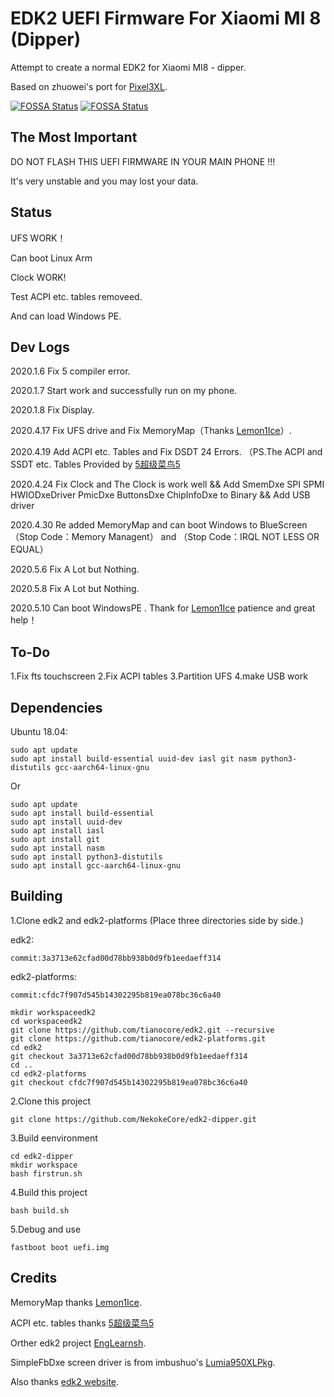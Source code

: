 # EDK2 UEFI Firmware For Xiaomi MI 8 (Dipper)
Attempt to create a normal EDK2 for Xiaomi MI8 - dipper.

Based on zhuowei's port for [Pixel3XL](https://github.com/Pixel3Dev/edk2-pixel3/).

[![FOSSA Status](https://app.fossa.com/api/projects/git%2Bgithub.com%2FNekokeCore%2Fedk2-dipper.svg?type=shield)](https://app.fossa.com/projects/git%2Bgithub.com%2FNekokeCore%2Fedk2-dipper?ref=badge_shield)
[![FOSSA Status](https://app.fossa.com/api/projects/git%2Bgithub.com%2FNekokeCore%2Fedk2-dipper.svg?type=small)](https://app.fossa.com/projects/git%2Bgithub.com%2FNekokeCore%2Fedk2-dipper?ref=badge_small)

## The Most Important
DO NOT FLASH THIS UEFI FIRMWARE IN YOUR MAIN PHONE !!!

It's very unstable and you may lost your data.

## Status 
 UFS WORK！

 Can boot Linux Arm

 Clock WORK!

 Test ACPI etc. tables removeed.

 And can load Windows PE.

## Dev Logs
2020.1.6 Fix 5 compiler error.

2020.1.7 Start work and successfully run on my phone.

2020.1.8 Fix Display.

2020.4.17 Fix UFS drive and Fix MemoryMap（Thanks [Lemon1Ice](https://github.com/Lemon1Ice)）.

2020.4.19 Add ACPI etc. Tables and Fix DSDT 24 Errors. （PS.The ACPI and SSDT etc. Tables Provided by [5超级菜鸟5](https://github.com/sunshuyu)

2020.4.24 Fix Clock and The Clock is work well && Add SmemDxe SPI SPMI HWIODxeDriver PmicDxe ButtonsDxe ChipInfoDxe to Binary && Add USB driver

2020.4.30 Re added MemoryMap and can boot Windows to BlueScreen（Stop Code：Memory Managent） and （Stop Code：IRQL NOT LESS OR EQUAL）

2020.5.6 Fix A Lot but Nothing.

2020.5.8 Fix A Lot but Nothing.

2020.5.10 Can boot WindowsPE . Thank for [Lemon1Ice](https://github.com/Lemon1Ice) patience and great help！

## To-Do
1.Fix fts touchscreen
2.Fix ACPI tables
3.Partition UFS
4.make USB work

## Dependencies

Ubuntu 18.04:

```
sudo apt update
sudo apt install build-essential uuid-dev iasl git nasm python3-distutils gcc-aarch64-linux-gnu
```
Or
```
sudo apt update
sudo apt install build-essential
sudo apt install uuid-dev
sudo apt install iasl
sudo apt install git
sudo apt install nasm
sudo apt install python3-distutils
sudo apt install gcc-aarch64-linux-gnu
```


## Building
1.Clone edk2 and edk2-platforms (Place three directories side by side.)

edk2:
```
commit:3a3713e62cfad00d78bb938b0d9fb1eedaeff314
```

edk2-platforms:
```
commit:cfdc7f907d545b14302295b819ea078bc36c6a40
```

```
mkdir workspaceedk2
cd workspaceedk2
git clone https://github.com/tianocore/edk2.git --recursive
git clone https://github.com/tianocore/edk2-platforms.git
cd edk2
git checkout 3a3713e62cfad00d78bb938b0d9fb1eedaeff314
cd ..
cd edk2-platforms
git checkout cfdc7f907d545b14302295b819ea078bc36c6a40
```

2.Clone this project
```
git clone https://github.com/NekokeCore/edk2-dipper.git
```

3.Build eenvironment
```
cd edk2-dipper
mkdir workspace
bash firstrun.sh
```

4.Build this project
```
bash build.sh
```
5.Debug and use
```
fastboot boot uefi.img
```

## Credits
MemoryMap thanks [Lemon1Ice](https://github.com/Lemon1Ice).

ACPI etc. tables thanks [5超级菜鸟5](https://github.com/sunshuyu)

Orther edk2 project [EngLearnsh](https://github.com/EngLearnsh/edk2-dipper).

SimpleFbDxe screen driver is from imbushuo's [Lumia950XLPkg](https://github.com/WOA-Project/Lumia950XLPkg).

Also thanks [edk2 website](https://github.com/tianocore/tianocore.github.io/wiki/Using-EDK-II-with-Native-GCC#Install_required_software_from_apt).
